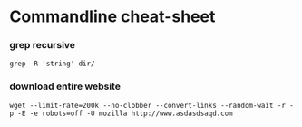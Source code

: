 # Commandline cheat-sheet

### grep recursive
```
grep -R 'string' dir/
```

### download entire website
```
wget --limit-rate=200k --no-clobber --convert-links --random-wait -r -p -E -e robots=off -U mozilla http://www.asdasdsaqd.com
```